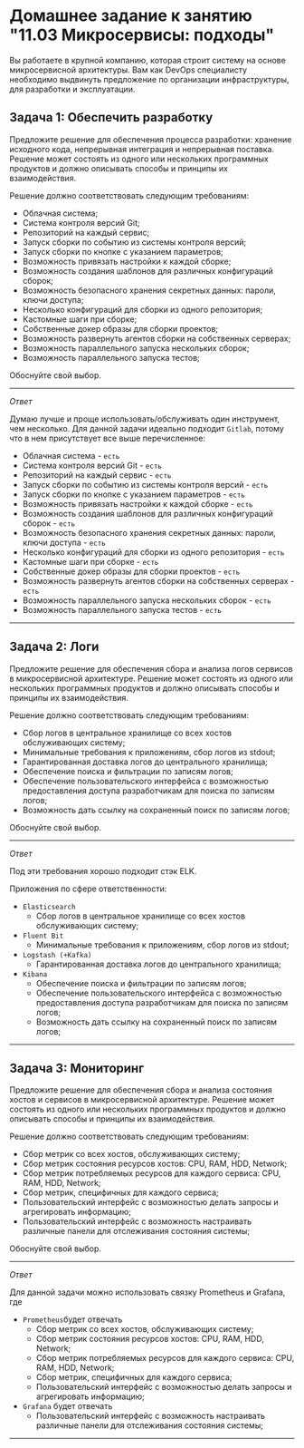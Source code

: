 # Домашнее задание к занятию "11.03 Микросервисы: подходы"

Вы работаете в крупной компанию, которая строит систему на основе микросервисной архитектуры.
Вам как DevOps специалисту необходимо выдвинуть предложение по организации инфраструктуры, для разработки и эксплуатации.


## Задача 1: Обеспечить разработку

Предложите решение для обеспечения процесса разработки: хранение исходного кода, непрерывная интеграция и непрерывная поставка.
Решение может состоять из одного или нескольких программных продуктов и должно описывать способы и принципы их взаимодействия.

Решение должно соответствовать следующим требованиям:
- Облачная система;
- Система контроля версий Git;
- Репозиторий на каждый сервис;
- Запуск сборки по событию из системы контроля версий;
- Запуск сборки по кнопке с указанием параметров;
- Возможность привязать настройки к каждой сборке;
- Возможность создания шаблонов для различных конфигураций сборок;
- Возможность безопасного хранения секретных данных: пароли, ключи доступа;
- Несколько конфигураций для сборки из одного репозитория;
- Кастомные шаги при сборке;
- Собственные докер образы для сборки проектов;
- Возможность развернуть агентов сборки на собственных серверах;
- Возможность параллельного запуска нескольких сборок;
- Возможность параллельного запуска тестов;

Обоснуйте свой выбор.
___
*Ответ*

Думаю лучше и проще использовать/обслуживать один инструмент, чем несколько. Для данной задачи идеально подходит `Gitlab`, потому что в нем присутствует все выше перечисленное:
- Облачная система - `есть`
- Система контроля версий Git - `есть`
- Репозиторий на каждый сервис - `есть`
- Запуск сборки по событию из системы контроля версий - `есть`
- Запуск сборки по кнопке с указанием параметров - `есть`
- Возможность привязать настройки к каждой сборке - `есть`
- Возможность создания шаблонов для различных конфигураций сборок - `есть`
- Возможность безопасного хранения секретных данных: пароли, ключи доступа - `есть`
- Несколько конфигураций для сборки из одного репозитория - `есть`
- Кастомные шаги при сборке - `есть`
- Собственные докер образы для сборки проектов - `есть`
- Возможность развернуть агентов сборки на собственных серверах - `есть`
- Возможность параллельного запуска нескольких сборок - `есть`
- Возможность параллельного запуска тестов - `есть`

___
## Задача 2: Логи

Предложите решение для обеспечения сбора и анализа логов сервисов в микросервисной архитектуре.
Решение может состоять из одного или нескольких программных продуктов и должно описывать способы и принципы их взаимодействия.

Решение должно соответствовать следующим требованиям:
- Сбор логов в центральное хранилище со всех хостов обслуживающих систему;
- Минимальные требования к приложениям, сбор логов из stdout;
- Гарантированная доставка логов до центрального хранилища;
- Обеспечение поиска и фильтрации по записям логов;
- Обеспечение пользовательского интерфейса с возможностью предоставления доступа разработчикам для поиска по записям логов;
- Возможность дать ссылку на сохраненный поиск по записям логов;

Обоснуйте свой выбор.
___
*Ответ*

Под эти требования хорошо подходит стэк ELK.

Приложения по сфере ответственности:
- `Elasticsearch`
    - Сбор логов в центральное хранилище со всех хостов обслуживающих систему;
- `Fluent Bit`
    - Минимальные требования к приложениям, сбор логов из stdout;
- `Logstash (+Kafka)`
    - Гарантированная доставка логов до центрального хранилища;
- `Kibana`
    - Обеспечение поиска и фильтрации по записям логов;
    - Обеспечение пользовательского интерфейса с возможностью предоставления доступа разработчикам для поиска по записям логов;
    - Возможность дать ссылку на сохраненный поиск по записям логов;

___
## Задача 3: Мониторинг

Предложите решение для обеспечения сбора и анализа состояния хостов и сервисов в микросервисной архитектуре.
Решение может состоять из одного или нескольких программных продуктов и должно описывать способы и принципы их взаимодействия.

Решение должно соответствовать следующим требованиям:
- Сбор метрик со всех хостов, обслуживающих систему;
- Сбор метрик состояния ресурсов хостов: CPU, RAM, HDD, Network;
- Сбор метрик потребляемых ресурсов для каждого сервиса: CPU, RAM, HDD, Network;
- Сбор метрик, специфичных для каждого сервиса;
- Пользовательский интерфейс с возможностью делать запросы и агрегировать информацию;
- Пользовательский интерфейс с возможность настраивать различные панели для отслеживания состояния системы;

Обоснуйте свой выбор.
___
*Ответ*

Для данной задачи можно использовать связку Prometheus и Grafana, где

+ `Prometheus`будет отвечать
  - Сбор метрик со всех хостов, обслуживающих систему;
  - Сбор метрик состояния ресурсов хостов: CPU, RAM, HDD, Network;
  - Сбор метрик потребляемых ресурсов для каждого сервиса: CPU, RAM, HDD, Network;
  - Сбор метрик, специфичных для каждого сервиса;
  - Пользовательский интерфейс с возможностью делать запросы и агрегировать информацию;
+ `Grafana` будет отвечать
  - Пользовательский интерфейс с возможность настраивать различные панели для отслеживания состояния системы;

___